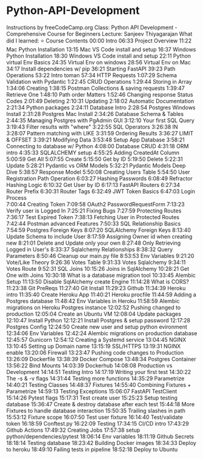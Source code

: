 # Python-API-Development
Instructions by freeCodeCamp.org Class: Python API Development - Comprehensive Course for Beginners  Lecture: Sanjeev Thiyagarajan
What did I learned:
⭐️ Course Contents
00:00 Intro
06:33 Project Overview
11:22 Mac Python Installation
13:15 Mac VS Code install and setup
16:37 Windows Python Installation
18:30 Windows VS Code install and setup
22:11 Python virtual Env Basics
24:35 Virtual Env on windows
28:56 Virtual Env on Mac
34:17 Install dependencies w/ pip
36:21 Starting FastAPI
39:23 Path Operations
53:22 Intro toman
57:34 HTTP Requests
1:07:29 Schema Validation with Pydantic
1:22:45 CRUD Operations
1:29:44 Storing in Array
1:34:06 Creating
1:38:15 Postman Collections & saving requests
1:39:47 Retrieve One
1:48:10 Path order Matters
1:52:46 Changing response Status Codes
2:01:49 Deleting
2:10:31 Updating
2:18:02 Automatic Documentation
2:21:34 Python packages
2:24:11 Database Intro
2:28:54 Postgres Windows Install
2:31:28 Postgres Mac Install
2:34:26 Database Schema & Tables
2:44:35 Managing Postgres with PgAdmin GUI
3:12:10 Your first SQL Query
3:19:43 Filter results with "where"
3:22:55 SQL Operators
3:26:38 IN
3:28:07 Pattern matching with LIKE
3:31:59 Ordering Results
3:36:27 LIMIT & OFFSET
3:39:21 Modifying Data
3:53:48 Setup App Database
3:58:21 Connecting to database w/ Python
4:08:00 Database CRUD
4:31:18 ORM intro
4:35:33 SQLALCHEMY setup
4:55:25 Adding CreatedAt Column
5:00:59 Get All
5:07:55 Create
5:15:50 Get by ID
5:19:50 Delete
5:22:31 Update
5:28:21 Pydantic vs ORM Models
5:32:21 Pydantic Models Deep Dive
5:38:57 Response Model
5:50:08 Creating Users Table
5:54:50 User Registration Path Operation
6:03:27 Hashing Passwords
6:08:49 Refractor Hashing Logic
6:10:32 Get User by ID
6:17:13 FastAPI Routers
6:27:34 Router Prefix
6:30:31 Router Tags
6:32:49 JWT Token Basics
6:47:03 Login Process  
7:00:44 Creating Token
7:09:58 OAuth2 PasswordRequestForm
7:13:23 Verify user is Logged In
7:25:21 Fixing Bugs
7:27:59 Protecting Routes
7:36:17 Test Expired Token
7:38:13 Fetching User in Protected Routes
7:42:44 Postman advanced Features
7:50:33 SQL Relationship Basics
7:54:59 Postgres Foreign Keys
8:07:20 SQLAlchemy Foreign Keys
8:13:40 Update Schema to include User
8:17:59 Assigning Owner id when creating new
8:21:01 Delete and Update only your own
8:27:48 Only Retrieving Logged in User's
8:33:37 Sqlalchemy Relationships
8:38:32 Query Parameters
8:50:46 Cleanup our main.py file
8:53:53 Env Variables
9:21:20 Vote/Like Theory
9:26:36 Votes Table
9:31:33 Votes Sqlalchemy
9:34:11 Votes Route
9:52:31 SQL Joins
10:15:26 Joins in SqlAlchemy
10:28:21 Get One with Joins
10:30:18 What is a database migration tool
10:33:45 Alembic Setup
11:13:50 Disable SqlAlchemy create Engine
11:14:28 What is CORS?
11:23:38 Git PreReqs
11:27:40 Git Install
11:29:23 Github
11:34:39 Heroku intro
11:35:40 Create Heroku App
11:40:21 Heroku procfile
11:44:59 Adding a Postgres database
11:48:42 Env Variables in Heroku
11:58:59 Alembic migrations on Heroku Postgres instance
12:02:52 Pushing changed to production
12:05:04 Create an Ubuntu VM
12:08:04 Update packages
12:10:47 Install Python
12:12:21 Install Postgres & setup password
12:17:28 Postgres Config
12:24:50 Create new user and setup python evironment
12:34:06 Env Variables
12:42:24 Alembic migrations on production database
12:45:57 Gunicorn
12:54:12 Creating a Systemd service
13:04:45 NGINX
13:10:45 Setting up Domain name
13:15:19 SSL/HTTPS
13:19:31 NGINX enable
13:20:06 Firewall
13:23:47 Pushing code changes to Production
13:26:09 Dockerfile
13:38:39 Docker Compose
13:48:34 Postgres Container
13:56:22 Bind Mounts
14:03:39 Dockerhub
14:08:08 Production vs Development
14:14:51 Testing Intro
14:17:19 Writing your first test
14:30:22 The -s & -v flags
14:31:44 Testing more functions
14:35:29 Parametrize
14:40:21 Testing Classes
14:48:37 Fixtures
14:55:40 Combining Fixtures + Parametrize
14:59:13 Testing Exceptions
15:06:07 FastAPI TestClient
15:14:26 Pytest flags
15:17:31 Test create user
15:25:23 Setup testing database
15:36:47 Create & destroy database after each test
15:44:18 More Fixtures to handle database interaction
15:50:35 Trailing slashes in path
15:53:12 Fixture scope
16:07:50 Test user fixture
16:14:40 Test/validate token
16:18:59 Conftest.py
16:22:09 Testing
17:34:15 CI/CD intro
17:43:29 Github Actions
17:49:32 Creating Jobs
17:57:38 setup python/dependencies/pytest
18:06:14 Env variables
18:11:19 Github Secrets
18:18:14 Testing database
18:23:42 Building Docker images
18:34:33 Deploy to heroku
18:49:10 Failing tests in pipeline
18:52:18 Deploy to Ubuntu
